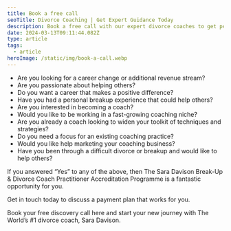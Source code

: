 ```yaml
---
title: Book a free call
seoTitle: Divorce Coaching | Get Expert Guidance Today
description: Book a free call with our expert divorce coaches to get personalized advice and support. Start your journey to a smoother divorce process today
date: 2024-03-13T09:11:44.082Z
type: article
tags:
  - article
heroImage: /static/img/book-a-call.webp
---
```

* Are you looking for a career change or additional revenue stream?
* Are you passionate about helping others?
* Do you want a career that makes a positive difference?
* Have you had a personal breakup experience that could help others?
* Are you interested in becoming a coach?
* Would you like to be working in a fast-growing coaching niche?
* Are you already a coach looking to widen your toolkit of techniques and strategies?
* Do you need a focus for an existing coaching practice?
* Would you like help marketing your coaching business?  
* Have you been through a difficult divorce or breakup and would like to help others?

If you answered “Yes” to any of the above, then The Sara Davison Break-Up & Divorce Coach Practitioner Accreditation Programme is a fantastic opportunity for you.

Get in touch today to discuss a payment plan that works for you.

Book your free discovery call here and start your new journey with The World’s #1 divorce coach, Sara Davison.
